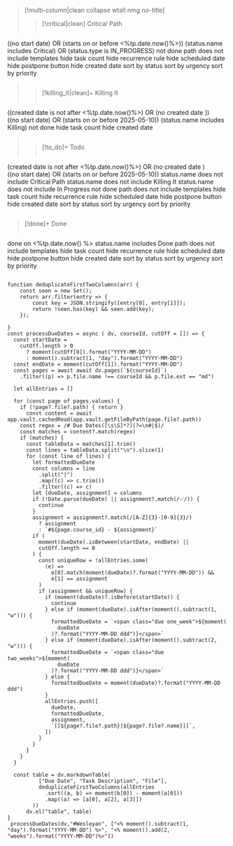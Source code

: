 >[!multi-column|clean collapse wtall nmg no-title]
>>[!critical|clean] Critical Path
>>```tasks
((no start date) OR (starts on or before <%tp.date.now()%>)) 
(status.name includes Critical)  OR (status.type is IN_PROGRESS)
not done 
path does not include templates
hide task count
hide recurrence rule 
hide scheduled date
hide postpone button
hide created date
sort by status
sort by urgency
sort by priority
>>```
>
>>[!killing_it|clean]+ Killing It
>>```tasks  
((created date is not after <%tp.date.now()%>) OR  (no created date ))  
((no start date) OR (starts on or before 2025-05-10))
(status.name includes Killing) 
not done 
hide task count
hide created date 
>>```
>
>>[!to_do]+ Todo 
>>```tasks
(created date is not after <%tp.date.now()%>) OR  (no created date )   
((no start date) OR (starts on or before 2025-05-10))
status.name does not include Critical Path
status.name does not include Killing It
status.name does not include In Progress
not done
path does not include templates
hide task count
hide recurrence rule 
hide scheduled date
hide postpone button
hide created date
sort by status
sort by urgency
sort by priority
>>```


>[!done]+ Done 
>```tasks
done on <%tp.date.now() %>
status.name includes Done 
path does not include templates
hide task count
hide recurrence rule 
hide scheduled date
hide postpone button
hide created date
sort by status
sort by urgency
sort by priority
>```


```dataviewjs
function deduplicateFirstTwoColumns(arr) {
	const seen = new Set();
	return arr.filter(entry => {
		const key = JSON.stringify([entry[0], entry[1]]);
		return !seen.has(key) && seen.add(key);
	});

}
const processDueDates = async ( dv, courseId, cutOff = []) => {
  const startDate =
    cutOff.length > 0
      ? moment(cutOff[0]).format("YYYY-MM-DD")
      : moment().subtract(1, "day").format("YYYY-MM-DD")
  const endDate = moment(cutOff[1]).format("YYYY-MM-DD")
  const pages = await await dv.pages(`${courseId}`)
    .filter((p) => p.file.name !== courseId && p.file.ext == "md")

  let allEntries = []

  for (const page of pages.values) {
    if (!page?.file?.path) { return }
      const content = await app.vault.cachedRead(app.vault.getFileByPath(page.file?.path))
	const regex = /# Due Dates([\s\S]*?)(?=\n#|$)/
	const matches = content?.match(regex)
	if (matches) {
	  const tableData = matches[1].trim()
	  const lines = tableData.split("\n").slice(1)
	  for (const line of lines) {
		let formattedDueDate
		const columns = line
		  .split("|")
		  .map((c) => c.trim())
		  .filter((c) => c)
		let [dueDate, assignment] = columns
		if (!Date.parse(dueDate) || assignment?.match(/✅/)) {
		  continue
		}
		assignment = assignment?.match(/[A-Z]{3}-[0-9]{3}/)
		  ? assignment
		  : `#${page.course_id} - ${assignment}`
		if (
		  moment(dueDate).isBetween(startDate, endDate) ||
		  cutOff.length == 0
		) {
		  const uniqueRow = !allEntries.some(
			(e) =>
			  e[0].match(moment(dueDate)?.format("YYYY-MM-DD")) &&
			  e[1] == assignment
		  )
		  if (assignment && uniqueRow) {
			if (moment(dueDate)?.isBefore(startDate)) {
			  continue
			} else if (moment(dueDate).isAfter(moment().subtract(1, "w"))) {
			  formattedDueDate = `<span class="due one_week">${moment(
				dueDate
			  )?.format("YYYY-MM-DD ddd")}</span>`
			} else if (moment(dueDate).isAfter(moment().subtract(2, "w"))) {
			  formattedDueDate = `<span class="due two_weeks">${moment(
				dueDate
			  )?.format("YYYY-MM-DD ddd")}</span>`
			} else {
			  formattedDueDate = moment(dueDate)?.format("YYYY-MM-DD ddd")
			}
			allEntries.push([
			  dueDate,
			  formattedDueDate,
			  assignment,
			  `[[${page?.file?.path}|${page?.file?.name}]]`,
			])
		  }
		}
	  }
	}
  }
  
  const table = dv.markdownTable(
          ["Due Date", "Task Description", "File"],
          deduplicateFirstTwoColumns(allEntries
            .sort((a, b) => moment(b[0]) - moment(a[0])) 
            .map((a) => [a[0], a[2], a[3]])
        ))
      dv.el("table", table)
}
 processDueDates(dv,"#Wesleyan", ["<% moment().subtract(1, "day").format("YYYY-MM-DD") %>", "<% moment().add(2, "weeks").format("YYYY-MM-DD")%>"])
```
